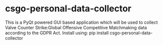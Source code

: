 # csgo-personal-data-collector
This is a PyQt powered GUI based application which will be used to collect Valve Counter Strike:Global Offensive Competitive Matchmaking data according to the GDPR Act.
Install using:
pip install csgo-personal-data-collector
